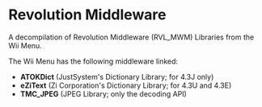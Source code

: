 Revolution Middleware
=====================
A decompilation of Revolution Middleware (RVL_MWM) Libraries from the Wii Menu.   

The Wii Menu has the following middleware linked:
* **ATOKDict** (JustSystem's Dictionary Library; for 4.3J only)
* **eZiText** (Zi Corporation's Dictionary Library; for 4.3U and 4.3E)
* **TMC_JPEG** (JPEG Library; only the decoding API)


